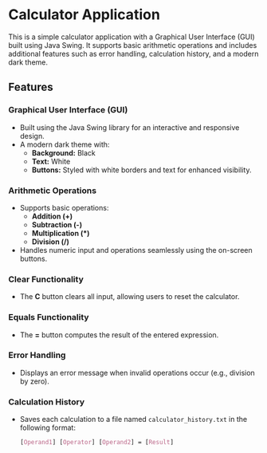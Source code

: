 # Calculator Application

This is a simple calculator application with a Graphical User Interface (GUI) built using Java Swing. It supports basic arithmetic operations and includes additional features such as error handling, calculation history, and a modern dark theme.

## Features

### Graphical User Interface (GUI)
- Built using the Java Swing library for an interactive and responsive design.
- A modern dark theme with:
  - **Background:** Black
  - **Text:** White
  - **Buttons:** Styled with white borders and text for enhanced visibility.

### Arithmetic Operations
- Supports basic operations:
  - **Addition (+)**
  - **Subtraction (-)**
  - **Multiplication (*)**
  - **Division (/)**
- Handles numeric input and operations seamlessly using the on-screen buttons.

### Clear Functionality
- The **C** button clears all input, allowing users to reset the calculator.

### Equals Functionality
- The **=** button computes the result of the entered expression.

### Error Handling
- Displays an error message when invalid operations occur (e.g., division by zero).

### Calculation History
- Saves each calculation to a file named `calculator_history.txt` in the following format:
  ```css
  [Operand1] [Operator] [Operand2] = [Result]
